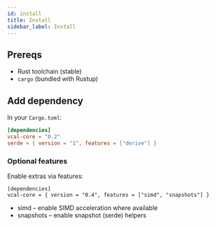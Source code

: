 ```yaml
---
id: install
title: Install
sidebar_label: Install
---
```


## Prereqs
- Rust toolchain (stable)  
- `cargo` (bundled with Rustup)

## Add dependency
In your `Cargo.toml`:

```toml
[dependencies]
vcal-core = "0.2"
serde = { version = "1", features = ["derive"] }
```
### Optional features

Enable extras via features:
```
[dependencies]
vcal-core = { version = "0.4", features = ["simd", "snapshots"] }
```
- simd – enable SIMD acceleration where available
- snapshots – enable snapshot (serde) helpers
